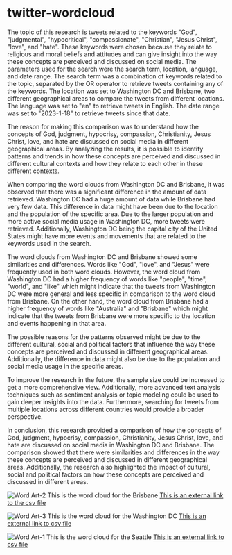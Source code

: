 # twitter-wordcloud

The topic of this research is tweets related to the keywords "God", "judgmental", "hypocritical", "compassionate", "Christian", "Jesus Christ", "love", and "hate". These keywords were chosen because they relate to religious and moral beliefs and attitudes and can give insight into the way these concepts are perceived and discussed on social media. The parameters used for the search were the search term, location, language, and date range. The search term was a combination of keywords related to the topic, separated by the OR operator to retrieve tweets containing any of the keywords. The location was set to Washington DC and Brisbane, two different geographical areas to compare the tweets from different locations. The language was set to "en" to retrieve tweets in English. The date range was set to "2023-1-18" to retrieve tweets since that date.

The reason for making this comparison was to understand how the concepts of God, judgment, hypocrisy, compassion, Christianity, Jesus Christ, love, and hate are discussed on social media in different geographical areas. By analyzing the results, it is possible to identify patterns and trends in how these concepts are perceived and discussed in different cultural contexts and how they relate to each other in these different contexts.

When comparing the word clouds from Washington DC and Brisbane, it was observed that there was a significant difference in the amount of data retrieved. Washington DC had a huge amount of data while Brisbane had very few data. This difference in data might have been due to the location and the population of the specific area. Due to the larger population and more active social media usage in Washington DC, more tweets were retrieved. Additionally, Washington DC being the capital city of the United States might have more events and movements that are related to the keywords used in the search.

The word clouds from Washington DC and Brisbane showed some similarities and differences. Words like "God", "love", and "Jesus" were frequently used in both word clouds. However, the word cloud from Washington DC had a higher frequency of words like "people", "time", "world", and "like" which might indicate that the tweets from Washington DC were more general and less specific in comparison to the word cloud from Brisbane. On the other hand, the word cloud from Brisbane had a higher frequency of words like "Australia" and "Brisbane" which might indicate that the tweets from Brisbane were more specific to the location and events happening in that area.

The possible reasons for the patterns observed might be due to the different cultural, social and political factors that influence the way these concepts are perceived and discussed in different geographical areas. Additionally, the difference in data might also be due to the population and social media usage in the specific areas.

To improve the research in the future, the sample size could be increased to get a more comprehensive view. Additionally, more advanced text analysis techniques such as sentiment analysis or topic modeling could be used to gain deeper insights into the data. Furthermore, searching for tweets from multiple locations across different countries would provide a broader perspective.

In conclusion, this research provided a comparison of how the concepts of God, judgment, hypocrisy, compassion, Christianity, Jesus Christ, love, and hate are discussed on social media in Washington DC and Brisbane. The comparison showed that there were similarities and differences in the way these concepts are perceived and discussed in different geographical areas. Additionally, the research also highlighted the impact of cultural, social and political factors on how these concepts are perceived and discussed in different areas.

![Word Art-2](https://user-images.githubusercontent.com/83092146/213959819-173f4e4f-6628-42e6-b489-53b91cd0b210.png)
This is the word cloud for the Brisbane
[This is an external link to the csv file](https://github.com/haochenmiao/twitter-wordcloud/blob/main/Assets/twsearch-result-2.csv)

![Word Art-3](https://user-images.githubusercontent.com/83092146/213959941-08e10f10-ebbd-4315-b502-44699b16bd87.png)
This is the word cloud for the Washington DC
[This is an external link to csv file](https://github.com/haochenmiao/twitter-wordcloud/blob/main/Assets/twsearch-result-3.csv)


![Word Art-1](https://user-images.githubusercontent.com/83092146/213959997-84b96767-80d4-4100-980f-69b6d71cb1f3.png)
This is the word cloud for the Seattle
[This is an external link to csv file](https://github.com/haochenmiao/twitter-wordcloud/blob/main/Assets/twsearch-result-1.csv)





